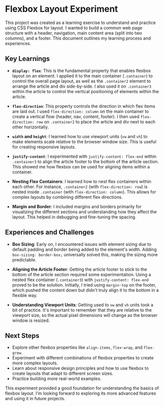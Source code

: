 # Flexbox Layout Experiment

This project was created as a learning exercise to understand and practice using CSS Flexbox for layout.  I wanted to build a common web page structure with a header, navigation, main content area (split into two columns), and a footer.  This document outlines my learning process and experiences.

## Key Learnings

* **`display: flex`**: This is the fundamental property that enables flexbox layout on an element. I applied it to the main container (`.container`) to control the overall page layout, as well as the `.container2` element to arrange the article and div side-by-side.  I also used it on `.container3` within the article to control the vertical positioning of elements within the article.

* **`flex-direction`**: This property controls the direction in which flex items are laid out.  I used `flex-direction: column` on the main container to create a vertical flow (header, nav, content, footer).  I then used `flex-direction: row` on `.container2` to place the article and div next to each other horizontally.

* **`width` and `height`**:  I learned how to use viewport units (`vw` and `vh`) to make elements scale relative to the browser window size.  This is useful for creating responsive layouts.

* **`justify-content`**: I experimented with `justify-content: flex-end` within `.container3` to align the article footer to the bottom of the article section. This showed me how flexbox can be used for aligning items within a container.

* **Nesting Flex Containers**:  I learned how to nest flex containers within each other.  For instance, `.container2` (with `flex-direction: row`) is nested inside `.container` (with `flex-direction: column`). This allows for complex layouts by combining different flex directions.

* **Margin and Border**: I included margins and borders primarily for visualizing the different sections and understanding how they affect the layout. This helped in debugging and fine-tuning the spacing.


## Experiences and Challenges

* **Box Sizing**: Early on, I encountered issues with element sizing due to default padding and border being added to the element's width.  Adding `box-sizing: border-box;` universally solved this, making the sizing more predictable.

* **Aligning the Article Footer**:  Getting the article footer to stick to the bottom of the article section required some experimentation. Using a nested flex container (`.container3`) with `justify-content: flex-end` proved to be the solution.  Initially, I tried using `margin-top` on the footer, which pushed the content down but didn't truly align it to the bottom in a flexible way.

* **Understanding Viewport Units**:  Getting used to `vw` and `vh` units took a bit of practice.  It's important to remember that they are relative to the viewport size, so the actual pixel dimensions will change as the browser window is resized.

## Next Steps

* Explore other flexbox properties like `align-items`, `flex-wrap`, and `flex-grow`.
* Experiment with different combinations of flexbox properties to create more complex layouts.
* Learn about responsive design principles and how to use flexbox to create layouts that adapt to different screen sizes.
* Practice building more real-world examples.


This experiment provided a good foundation for understanding the basics of flexbox layout. I'm looking forward to exploring its more advanced features and using it in future projects.
